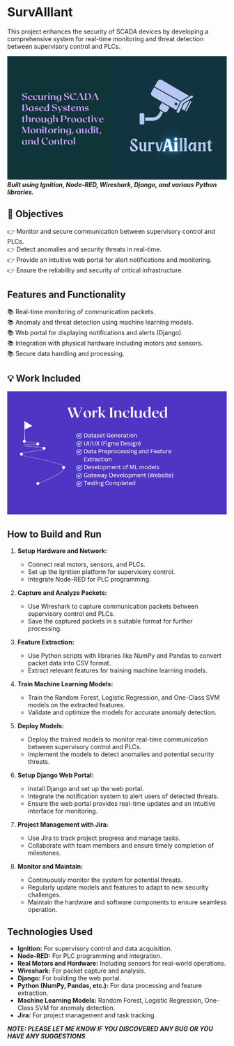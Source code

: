 
# SurvAIllant

This project enhances the security of SCADA devices by developing a comprehensive system for real-time monitoring and threat detection between supervisory control and PLCs.

![SurvAIllant](fyp1.PNG)
**_Built using Ignition, Node-RED, Wireshark, Django, and various Python libraries._**

## 🚀 Objectives

👉 Monitor and secure communication between supervisory control and PLCs. <br/>
👉 Detect anomalies and security threats in real-time. <br/>
👉 Provide an intuitive web portal for alert notifications and monitoring. <br/>
👉 Ensure the reliability and security of critical infrastructure. <br/>

## Features and Functionality

📚 Real-time monitoring of communication packets. <br/>
📚 Anomaly and threat detection using machine learning models. <br/>
📚 Web portal for displaying notifications and alerts (Django). <br/>
📚 Integration with physical hardware including motors and sensors. <br/>
📚 Secure data handling and processing. <br/>

## 💡 Work Included

![Work Completed](fyp2.PNG)

## How to Build and Run

1. **Setup Hardware and Network:**
   - Connect real motors, sensors, and PLCs.
   - Set up the Ignition platform for supervisory control.
   - Integrate Node-RED for PLC programming.

2. **Capture and Analyze Packets:**
   - Use Wireshark to capture communication packets between supervisory control and PLCs.
   - Save the captured packets in a suitable format for further processing.

3. **Feature Extraction:**
   - Use Python scripts with libraries like NumPy and Pandas to convert packet data into CSV format.
   - Extract relevant features for training machine learning models.

4. **Train Machine Learning Models:**
   - Train the Random Forest, Logistic Regression, and One-Class SVM models on the extracted features.
   - Validate and optimize the models for accurate anomaly detection.

5. **Deploy Models:**
   - Deploy the trained models to monitor real-time communication between supervisory control and PLCs.
   - Implement the models to detect anomalies and potential security threats.

6. **Setup Django Web Portal:**
   - Install Django and set up the web portal.
   - Integrate the notification system to alert users of detected threats.
   - Ensure the web portal provides real-time updates and an intuitive interface for monitoring.

7. **Project Management with Jira:**
   - Use Jira to track project progress and manage tasks.
   - Collaborate with team members and ensure timely completion of milestones.

8. **Monitor and Maintain:**
   - Continuously monitor the system for potential threats.
   - Regularly update models and features to adapt to new security challenges.
   - Maintain the hardware and software components to ensure seamless operation.

## Technologies Used

- **Ignition:** For supervisory control and data acquisition.
- **Node-RED:** For PLC programming and integration.
- **Real Motors and Hardware:** Including sensors for real-world operations.
- **Wireshark:** For packet capture and analysis.
- **Django:** For building the web portal.
- **Python (NumPy, Pandas, etc.):** For data processing and feature extraction.
- **Machine Learning Models:** Random Forest, Logistic Regression, One-Class SVM for anomaly detection.
- **Jira:** For project management and task tracking.

**_NOTE: PLEASE LET ME KNOW IF YOU DISCOVERED ANY BUG OR YOU HAVE ANY SUGGESTIONS_**
